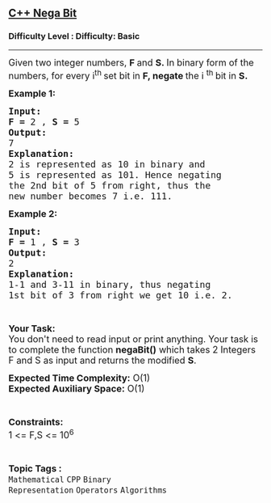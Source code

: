 <h2><a href="https://www.geeksforgeeks.org/problems/c-nega-bit2019/1">C++ Nega Bit</a></h2><h3>Difficulty Level : Difficulty: Basic</h3><hr><div class="problems_problem_content__Xm_eO"><p><span style="font-size:18px">Given two integer numbers, <strong>F </strong>and <strong>S.&nbsp;</strong>In binary form of the numbers, for every i<sup>th&nbsp;</sup>set bit in <strong>F, negate&nbsp;</strong>the i <sup>th&nbsp;</sup>bit in&nbsp;<strong>S.</strong></span></p>

<p><span style="font-size:18px"><strong>Example 1:</strong></span></p>

<pre><span style="font-size:18px"><strong>Input:</strong></span>
<span style="font-size:18px"><strong>F = </strong>2 , <strong>S = </strong>5</span>
<span style="font-size:18px"><strong>Output:
</strong>7</span>
<span style="font-size:18px"><strong>Explanation:</strong></span>
<span style="font-size:18px">2 is represented as 10 in binary and
5 is represented as 101. Hence negating
the 2nd bit of 5 from right, thus the
new number becomes 7 i.e. 111. </span></pre>

<p><span style="font-size:18px"><strong>Example 2:</strong></span></p>

<pre><span style="font-size:18px"><strong>Input:</strong></span>
<span style="font-size:18px"><strong>F = </strong>1 , <strong>S = </strong>3</span>
<span style="font-size:18px"><strong>Output:
</strong>2</span>
<span style="font-size:18px"><strong>Explanation:</strong></span>
<span style="font-size:18px">1-1 and 3-11 in binary, thus negating
1st bit of 3 from right we get 10 i.e. 2. </span></pre>

<p>&nbsp;</p>

<p><span style="font-size:18px"><strong>Your Task:</strong><br>
You don't need to read input or print anything. Your task is to complete the function <strong>negaBit()</strong> which takes 2 Integers F and S as input and returns the modified <strong>S</strong>.</span></p>

<p><span style="font-size:18px"><strong>Expected Time Complexity:</strong> O(1)<br>
<strong>Expected Auxiliary Space:</strong> O(1)</span></p>

<p>&nbsp;</p>

<p><span style="font-size:18px"><strong>Constraints:</strong></span><br>
<span style="font-size:18px">1 &lt;= F,S &lt;= 10<sup>6</sup></span></p>
</div><br><p><span style=font-size:18px><strong>Topic Tags : </strong><br><code>Mathematical</code>&nbsp;<code>CPP</code>&nbsp;<code>Binary Representation</code>&nbsp;<code>Operators</code>&nbsp;<code>Algorithms</code>&nbsp;